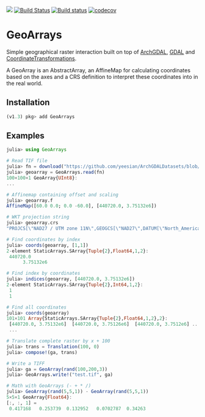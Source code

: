 [![](https://img.shields.io/badge/docs-stable-blue.svg)](https://evetion.github.io/GeoArrays.jl/) [![Build Status](https://travis-ci.org/evetion/GeoArrays.jl.svg?branch=master)](https://travis-ci.org/evetion/GeoArrays.jl) [![Build status](https://ci.appveyor.com/api/projects/status/shk6aock4h80cd7j?svg=true)](https://ci.appveyor.com/project/evetion/GeoArrays-jl) [![codecov](https://codecov.io/gh/evetion/GeoArrays.jl/branch/master/graph/badge.svg)](https://codecov.io/gh/evetion/GeoArrays.jl)
# GeoArrays
Simple geographical raster interaction built on top of [ArchGDAL](https://github.com/yeesian/ArchGDAL.jl/), [GDAL](https://github.com/JuliaGeo/GDAL.jl) and [CoordinateTransformations](https://github.com/FugroRoames/CoordinateTransformations.jl).

A GeoArray is an AbstractArray, an AffineMap for calculating coordinates based on the axes and a CRS definition to interpret these coordinates into in the real world.

## Installation
```julia
(v1.3) pkg> add GeoArrays
```

## Examples

```julia
julia> using GeoArrays

# Read TIF file
julia> fn = download("https://github.com/yeesian/ArchGDALDatasets/blob/master/data/utmsmall.tif?raw=true")
julia> geoarray = GeoArrays.read(fn)
100×100×1 GeoArray{UInt8}:
...

# Affinemap containing offset and scaling
julia> geoarray.f
AffineMap([60.0 0.0; 0.0 -60.0], [440720.0, 3.75132e6])

# WKT projection string
julia> geoarray.crs
"PROJCS[\"NAD27 / UTM zone 11N\",GEOGCS[\"NAD27\",DATUM[\"North_American_Datum_1927\",SPHEROID[\"Clarke 1866\",6378206.4,294.9786982138982,AUTHORITY[\"EPSG\",\"7008\"]],AUTHORITY[\"EPSG\",\"6267\"]],PRIMEM[\"Greenwich\",0],UNIT[\"degree\",0.0174532925199433],AUTHORITY[\"EPSG\",\"4267\"]],PROJECTION[\"Transverse_Mercator\"],PARAMETER[\"latitude_of_origin\",0],PARAMETER[\"central_meridian\",-117],PARAMETER[\"scale_factor\",0.9996],PARAMETER[\"false_easting\",500000],PARAMETER[\"false_northing\",0],UNIT[\"metre\",1,AUTHORITY[\"EPSG\",\"9001\"]],AUTHORITY[\"EPSG\",\"26711\"]]"

# Find coordinates by index
julia> coords(geoarray, [1,1])
2-element StaticArrays.SArray{Tuple{2},Float64,1,2}:
 440720.0
      3.75132e6

# Find index by coordinates
julia> indices(geoarray, [440720.0, 3.75132e6])
2-element StaticArrays.SArray{Tuple{2},Int64,1,2}:
 1
 1

# Find all coordinates
julia> coords(geoarray)
101×101 Array{StaticArrays.SArray{Tuple{2},Float64,1,2},2}:
 [440720.0, 3.75132e6]  [440720.0, 3.75126e6]  [440720.0, 3.7512e6] ...
 ...

# Translate complete raster by x + 100
julia> trans = Translation(100, 0)
julia> compose!(ga, trans)

# Write a TIFF
julia> ga = GeoArray(rand(100,200,3))
julia> GeoArrays.write!("test.tif", ga)

# Math with GeoArrays (- + * /)
julia> GeoArray(rand(5,5,1)) - GeoArray(rand(5,5,1))
5×5×1 GeoArray{Float64}:
[:, :, 1] =
 0.417168   0.253739  0.132952   0.0702787  0.34263
```
